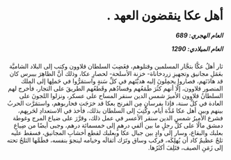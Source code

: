 <h1 dir="rtl">أهل عكا ينقضون العهد .</h1>

<h5 dir="rtl">العام الهجري:  689

العام الميلادي: 1290

</h5>

<p dir="rtl">ثار أهلُ عكَّا بتجَّار المسلمين وقتلوهم، فغَضِبَ السلطان قلاوون وكتب إلى البلاد الشاميَّة بعَمَلِ مجانيق وتجهيزِ زردخاناة- خزنة الأسلحة- لحصارِ عكا، وذلك أنَّ الظاهِرَ بيبرس كان قد هادَنَهم، فصاروا يحمِلونَ إليه هديَّتَهم في كلِّ سَنةٍ واستمَرُّوا في حَملِها إلى الملك المنصور قلاوون، إلَّا أنهم كثُرَ طَمَعُهم وفسادُهم وقَطعُهم الطريقَ على التجار، فأخرج لهم السلطانُ قلاوون الأميرَ شمس الدين سنقر المساح على عسكر، ونزلوا اللجونَ على العادة في كلِّ سنة، فإذا بفرسانٍ مِن الفرنج بعكا قد خرَجَت فحاربوهم، واستمَرَّت الحربُ بينهم وبين أهل عكا مُدَّة أيام، وكُتِبَ إلى السلطان بذلك، فأخذ في الاستعدادِ لحَربِهم، فشرع الأميرُ شمس الدين سنقر الأعسر في عمل ذلك، وقرَّرَ على ضياع المرج وغوطة دمشق مالًا على كلِّ رجلٍ ما بين ألفي درهمٍ إلى خمسمائة درهم، وجبى أيضًا من ضِياعِ بعلبك والبقاع، وسار إلى وادٍ بين جبال عكا وبعلبك لقطع أخشابِ المجانيق، فسقط عليه ثلجٌ عظيمٌ كاد أن يُهلِكَه، فركب وساق وتَرَك أثقالَه وخيامه لينجوَ بنفسه، فطَمَّها الثلجُ تحته إلى زَمَنِ الصيف، فتَلِفَ أكثَرُها.</p></br>
